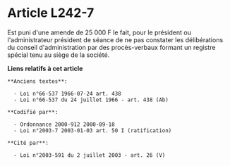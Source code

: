# Article L242-7

Est puni d'une amende de 25 000 F le fait, pour le président ou l'administrateur président de séance de ne pas constater les
délibérations du conseil d'administration par des procès-verbaux formant un registre spécial tenu au siège de la société.

**Liens relatifs à cet article**

	**Anciens textes**:

	  - Loi n°66-537 1966-07-24 art. 438
	  - Loi n°66-537 du 24 juillet 1966 - art. 438 (Ab)

	**Codifié par**:

	  - Ordonnance 2000-912 2000-09-18
	  - Loi n°2003-7 2003-01-03 art. 50 I (ratification)

	**Cité par**:

	  - Loi n°2003-591 du 2 juillet 2003 - art. 26 (V)
